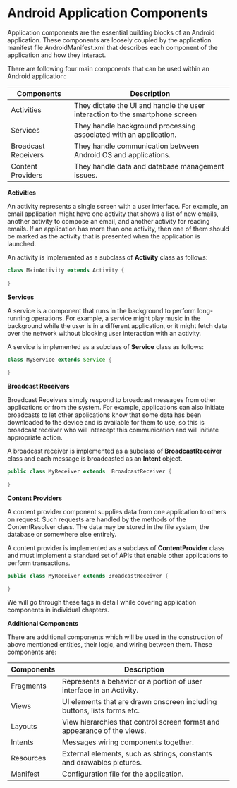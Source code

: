 # Android Application Components

Application components are the essential building blocks of an Android application. These components are loosely coupled by the application manifest file AndroidManifest.xml that describes each component of the application and how they interact.

There are following four main components that can be used within an Android application:

Components | Description
---------- | -----------
Activities | They dictate the UI and handle the user interaction to the smartphone screen
Services | They handle background processing associated with an application.
Broadcast Receivers | They handle communication between Android OS and applications.
Content Providers | They handle data and database management issues.

**Activities**

An activity represents a single screen with a user interface. For example, an email application might have one activity that shows a list of new emails, another activity to compose an email, and another activity for reading emails. If an application has more than one activity, then one of them should be marked as the activity that is presented when the application is launched.

An activity is implemented as a subclass of **Activity** class as follows:

```java
class MainActivity extends Activity {
 
}
```

**Services**

A service is a component that runs in the background to perform long-running operations. For example, a service might play music in the background while the user is in a different application, or it might fetch data over the network without blocking user interaction with an activity.

A service is implemented as a subclass of **Service** class as follows:

```java
class MyService extends Service {
 
}
```

**Broadcast Receivers**

Broadcast Receivers simply respond to broadcast messages from other applications or from the system. For example, applications can also initiate broadcasts to let other applications know that some data has been downloaded to the device and is available for them to use, so this is broadcast receiver who will intercept this communication and will initiate appropriate action.

A broadcast receiver is implemented as a subclass of **BroadcastReceiver** class and each message is broadcasted as an **Intent** object.

```java
public class MyReceiver extends  BroadcastReceiver {
 
}
```

**Content Providers**

A content provider component supplies data from one application to others on request. Such requests are handled by the methods of the ContentResolver class. The data may be stored in the file system, the database or somewhere else entirely.

A content provider is implemented as a subclass of **ContentProvider** class and must implement a standard set of APIs that enable other applications to perform transactions.

```java
public class MyReceiver extends BroadcastReceiver {
 
}
```
We will go through these tags in detail while covering application components in individual chapters.

**Additional Components**

There are additional components which will be used in the construction of above mentioned entities, their logic, and wiring between them. These components are:

Components | Description
-----------|------------
Fragments | Represents a behavior or a portion of user interface in an Activity.
Views | UI elements that are drawn onscreen including buttons, lists forms etc.
Layouts | View hierarchies that control screen format and appearance of the views.
Intents | Messages wiring components together.
Resources | External elements, such as strings, constants and drawables pictures.
Manifest | Configuration file for the application.
